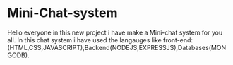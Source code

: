 # Mini-Chat-system
Hello everyone in this new project i have make a Mini-chat system for you all.
In this chat system i have used the langauges like front-end:(HTML,CSS,JAVASCRIPT),Backend(NODEJS,EXPRESSJS),Databases(MONGODB).

